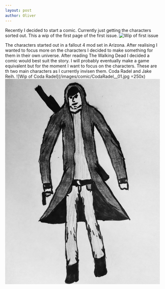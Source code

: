 ```yaml
---
layout: post
author: Oliver
---
```

Recently I decided to start a comic.
Currently just getting the characters sorted out. This a wip of the first page of the first issue. 
![Wip of first issue](https://oliverheib.github.io/E-PortfolioInJekyll/images/comic/Issue1Page1WIP__01.jpg)

The characters started out in a fallout 4 mod set in Arizona. After realising I wanted to focus more on the characters I decided to make something for them in their own universe. After reading The Walking Dead I decided a comic would best suit the story. I will probably eventually make a game equivalent but for the moment I want to focus on the characters.
These are th two main characters as I currently invisen them. 
Coda Radel and Jake Reih.
![Wip of Coda Radel](/images/comic/CodaRadel__01.jpg =250x) ![Wip of Jake Reih](/images/comic/JakeReih__01.jpg)
